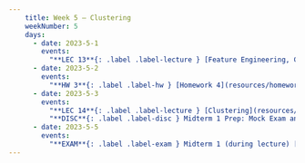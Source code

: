 ```yaml
---
    title: Week 5 – Clustering
    weekNumber: 5
    days:
      - date: 2023-5-1
        events:
          "**LEC 13**{: .label .label-lecture } [Feature Engineering, Clustering](resources/lecture/lec13.pdf) [✏️](resources/lecture/lec13_a00.pdf) [👩‍💻](http://datahub.ucsd.edu/user-redirect/git-sync?repo=https://github.com/dsc-courses/dsc40a-2023-sp&subPath=resources/lecture/lec13/lec13.ipynb)":
      - date: 2023-5-2
        events:
          "**HW 3**{: .label .label-hw } [Homework 4](resources/homework/hw4/homework4.pdf) [🍃](https://www.overleaf.com/read/zrhbfxsbqdrj)":
      - date: 2023-5-3
        events:
          "**LEC 14**{: .label .label-lecture } [Clustering](resources/lecture/lec14.pdf) [👩‍💻](http://datahub.ucsd.edu/user-redirect/git-sync?repo=https://github.com/dsc-courses/dsc40a-2023-sp&subPath=resources/lecture/lec14/lec14.ipynb)":
          "**DISC**{: .label .label-disc } Midterm 1 Prep: Mock Exam and Review Session, 7-9pm in FAH 1301":
      - date: 2023-5-5
        events:
          "**EXAM**{: .label .label-exam } Midterm 1 (during lecture) [📝](resources/notes/reference_1.pdf)":
---
```



